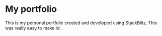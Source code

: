 # My portfolio
This is my personal portfolio created and developed using StackBlitz. This was really easy to make lol.
